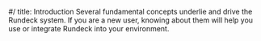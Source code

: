 #/ title: Introduction
Several fundamental concepts underlie and drive the Rundeck system. If you are a new user, knowing about them will help you use or integrate Rundeck into your environment.
